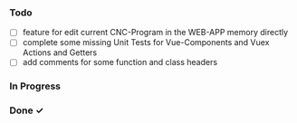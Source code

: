 ### Todo

- [ ] feature for edit current CNC-Program in the WEB-APP memory directly
- [ ] complete some missing Unit Tests for Vue-Components and Vuex Actions and Getters
- [ ] add comments for some function and class headers

### In Progress


### Done ✓

